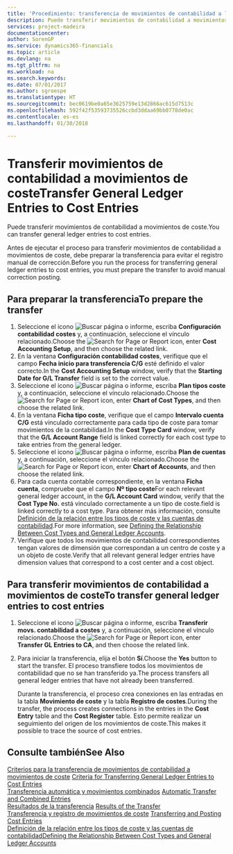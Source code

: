 ```yaml
---
title: 'Procedimiento: transferencia de movimientos de contabilidad a los movimientos de coste | Documentos de Microsoft'
description: Puede transferir movimientos de contabilidad a movimientos de coste.
services: project-madeira
documentationcenter: 
author: SorenGP
ms.service: dynamics365-financials
ms.topic: article
ms.devlang: na
ms.tgt_pltfrm: na
ms.workload: na
ms.search.keywords: 
ms.date: 07/01/2017
ms.author: sgroespe
ms.translationtype: HT
ms.sourcegitcommit: bec0619be0a65e3625759e13d2866ac615d7513c
ms.openlocfilehash: 592f42f53593735526ccbd3ddaa69bb0778de0ac
ms.contentlocale: es-es
ms.lasthandoff: 01/30/2018

---
```

# <a name="transfer-general-ledger-entries-to-cost-entries"></a><span data-ttu-id="2ff3b-103">Transferir movimientos de contabilidad a movimientos de coste</span><span class="sxs-lookup"><span data-stu-id="2ff3b-103">Transfer General Ledger Entries to Cost Entries</span></span>
<span data-ttu-id="2ff3b-104">Puede transferir movimientos de contabilidad a movimientos de coste.</span><span class="sxs-lookup"><span data-stu-id="2ff3b-104">You can transfer general ledger entries to cost entries.</span></span>  

<span data-ttu-id="2ff3b-105">Antes de ejecutar el proceso para transferir movimientos de contabilidad a movimientos de coste, debe preparar la transferencia para evitar el registro manual de corrección.</span><span class="sxs-lookup"><span data-stu-id="2ff3b-105">Before you run the process for transferring general ledger entries to cost entries, you must prepare the transfer to avoid manual correction posting.</span></span>  

## <a name="to-prepare-the-transfer"></a><span data-ttu-id="2ff3b-106">Para preparar la transferencia</span><span class="sxs-lookup"><span data-stu-id="2ff3b-106">To prepare the transfer</span></span>  

1.  <span data-ttu-id="2ff3b-107">Seleccione el icono ![Buscar página o informe](media/ui-search/search_small.png "icono Buscar página o informe"), escriba **Configuración contabilidad costes** y, a continuación, seleccione el vínculo relacionado.</span><span class="sxs-lookup"><span data-stu-id="2ff3b-107">Choose the ![Search for Page or Report](media/ui-search/search_small.png "Search for Page or Report icon") icon, enter **Cost Accounting Setup**, and then choose the related link.</span></span>  
2.  <span data-ttu-id="2ff3b-108">En la ventana **Configuración contabilidad costes**, verifique que el campo **Fecha inicio para transferencia C/G** esté definido el valor correcto.</span><span class="sxs-lookup"><span data-stu-id="2ff3b-108">In the **Cost Accounting Setup** window, verify that the **Starting Date for G/L Transfer** field is set to the correct value.</span></span>  
3.  <span data-ttu-id="2ff3b-109">Seleccione el icono ![Buscar página o informe](media/ui-search/search_small.png "icono Buscar página o informe"), escriba **Plan tipos coste** y, a continuación, seleccione el vínculo relacionado.</span><span class="sxs-lookup"><span data-stu-id="2ff3b-109">Choose the ![Search for Page or Report](media/ui-search/search_small.png "Search for Page or Report icon") icon, enter **Chart of Cost Types**, and then choose the related link.</span></span>  
4.  <span data-ttu-id="2ff3b-110">En la ventana **Ficha tipo coste**, verifique que el campo **Intervalo cuenta C/G** está vinculado correctamente para cada tipo de coste para tomar movimientos de la contabilidad.</span><span class="sxs-lookup"><span data-stu-id="2ff3b-110">In the **Cost Type Card** window, verify that the **G/L Account Range** field is linked correctly for each cost type to take entries from the general ledger.</span></span>  
5.  <span data-ttu-id="2ff3b-111">Seleccione el icono ![Buscar página o informe](media/ui-search/search_small.png "icono Buscar página o informe"), escriba **Plan de cuentas** y, a continuación, seleccione el vínculo relacionado.</span><span class="sxs-lookup"><span data-stu-id="2ff3b-111">Choose the ![Search for Page or Report](media/ui-search/search_small.png "Search for Page or Report icon") icon, enter **Chart of Accounts**, and then choose the related link.</span></span>  
6.  <span data-ttu-id="2ff3b-112">Para cada cuenta contable correspondiente, en la ventana **Ficha cuenta**, compruebe que el campo **Nº tipo coste**</span><span class="sxs-lookup"><span data-stu-id="2ff3b-112">For each relevant general ledger account, in the **G/L Account Card** window, verify that the **Cost Type No.**</span></span> <span data-ttu-id="2ff3b-113">está vinculado correctamente a un tipo de coste.</span><span class="sxs-lookup"><span data-stu-id="2ff3b-113">field is linked correctly to a cost type.</span></span> <span data-ttu-id="2ff3b-114">Para obtener más información, consulte [Definición de la relación entre los tipos de coste y las cuentas de contabilidad](finance-defining-the-relationship-between-cost-types-and-general-ledger-accounts.md).</span><span class="sxs-lookup"><span data-stu-id="2ff3b-114">For more information, see [Defining the Relationship Between Cost Types and General Ledger Accounts](finance-defining-the-relationship-between-cost-types-and-general-ledger-accounts.md).</span></span>  
7.  <span data-ttu-id="2ff3b-115">Verifique que todos los movimientos de contabilidad correspondientes tengan valores de dimensión que correspondan a un centro de coste y a un objeto de coste.</span><span class="sxs-lookup"><span data-stu-id="2ff3b-115">Verify that all relevant general ledger entries have dimension values that correspond to a cost center and a cost object.</span></span>  

## <a name="to-transfer-general-ledger-entries-to-cost-entries"></a><span data-ttu-id="2ff3b-116">Para transferir movimientos de contabilidad a movimientos de coste</span><span class="sxs-lookup"><span data-stu-id="2ff3b-116">To transfer general ledger entries to cost entries</span></span>  
1.  <span data-ttu-id="2ff3b-117">Seleccione el icono ![Buscar página o informe](media/ui-search/search_small.png "icono Buscar página o informe"), escriba **Transferir movs. contabilidad a costes** y, a continuación, seleccione el vínculo relacionado.</span><span class="sxs-lookup"><span data-stu-id="2ff3b-117">Choose the ![Search for Page or Report](media/ui-search/search_small.png "Search for Page or Report icon") icon, enter **Transfer GL Entries to CA**, and then choose the related link.</span></span>  
2.  <span data-ttu-id="2ff3b-118">Para iniciar la transferencia, elija el botón **Sí**.</span><span class="sxs-lookup"><span data-stu-id="2ff3b-118">Choose the **Yes** button to start the transfer.</span></span> <span data-ttu-id="2ff3b-119">El proceso transfiere todos los movimientos de contabilidad que no se han transferido ya.</span><span class="sxs-lookup"><span data-stu-id="2ff3b-119">The process transfers all general ledger entries that have not already been transferred.</span></span>  

    <span data-ttu-id="2ff3b-120">Durante la transferencia, el proceso crea conexiones en las entradas en la tabla **Movimiento de coste** y la tabla **Registro de costes**.</span><span class="sxs-lookup"><span data-stu-id="2ff3b-120">During the transfer, the process creates connections in the entries in the **Cost Entry** table and the **Cost Register** table.</span></span> <span data-ttu-id="2ff3b-121">Esto permite realizar un seguimiento del origen de los movimientos de coste.</span><span class="sxs-lookup"><span data-stu-id="2ff3b-121">This makes it possible to trace the source of cost entries.</span></span>  

## <a name="see-also"></a><span data-ttu-id="2ff3b-122">Consulte también</span><span class="sxs-lookup"><span data-stu-id="2ff3b-122">See Also</span></span>  
 <span data-ttu-id="2ff3b-123">[Criterios para la transferencia de movimientos de contabilidad a movimientos de coste](finance-criteria-for-transferring-general-ledger-entries-to-cost-entries.md) </span><span class="sxs-lookup"><span data-stu-id="2ff3b-123">[Criteria for Transferring General Ledger Entries to Cost Entries](finance-criteria-for-transferring-general-ledger-entries-to-cost-entries.md) </span></span>  
 <span data-ttu-id="2ff3b-124">[Transferencia automática y movimientos combinados](finance-automatic-transfer-combined-entries.md) </span><span class="sxs-lookup"><span data-stu-id="2ff3b-124">[Automatic Transfer and Combined Entries](finance-automatic-transfer-combined-entries.md) </span></span>  
 <span data-ttu-id="2ff3b-125">[Resultados de la transferencia](finance-results-of-the-transfer.md) </span><span class="sxs-lookup"><span data-stu-id="2ff3b-125">[Results of the Transfer](finance-results-of-the-transfer.md) </span></span>  
 <span data-ttu-id="2ff3b-126">[Transferencia y registro de movimientos de coste](finance-transfer-and-post-cost-entries.md) </span><span class="sxs-lookup"><span data-stu-id="2ff3b-126">[Transferring and Posting Cost Entries](finance-transfer-and-post-cost-entries.md) </span></span>  
 [<span data-ttu-id="2ff3b-127">Definición de la relación entre los tipos de coste y las cuentas de contabilidad</span><span class="sxs-lookup"><span data-stu-id="2ff3b-127">Defining the Relationship Between Cost Types and General Ledger Accounts</span></span>](finance-defining-the-relationship-between-cost-types-and-general-ledger-accounts.md)   

